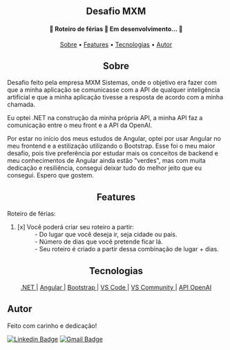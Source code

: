 <h2 align="center" id ="sobre">Desafio MXM</h2>

<h4 align="center"> 
	🚧  Roteiro de férias 🚀 Em desenvolvimento...  🚧
</h4>

<p align="center">
 <a href="#sobre">Sobre</a> •
 <a href="#features">Features</a> • 
 <a href="#tecnologias">Tecnologias</a> • 
 <a href="#autor">Autor</a>
</p>

<h2 align="center" id="sobre">Sobre</h2>
<p>
  Desafio feito pela empresa MXM Sistemas, onde o objetivo era fazer com que a minha aplicação se comunicasse com a API de qualquer inteligência artificial
  e que a minha aplicação tivesse a resposta de acordo com a minha chamada.   
</p>
<p>
  Eu optei .NET na construção da minha própria API, a minha API faz a comunicação entre o meu front e a API da OpenAI.
</p>
<p>
  Por estar no início dos meus estudos de Angular, optei por usar Angular no meu frontend e a estilização utilizando o Bootstrap.
    Esse foi o meu maior desafio, pois tive preferência por estudar mais os conceitos de backend e meu conhecimentos de Angular ainda estão "verdes", mas com muita dedicação
  e resiliência, consegui deixar tudo do melhor jeito que eu consegui. Espero que gostem.
</p>

<h2 align="center" id="features">Features</h2>

<p>Roteiro de férias: </p>

<ol>
  <li>[x] Você poderá criar seu roteiro a partir: </li>
    <dd> - Do lugar que você deseja ir, seja cidade ou país. </dd>
    <dd> - Número de dias que você pretende ficar lá. </dd>
    <dd> - Seu roteiro é criado a partir dessa combinação de lugar + dias. </dd>
</ol>

<h2 align="center" id="tecnologias">
  Tecnologias
 </h2>
 <p align="center">
      <a href="https://learn.microsoft.com/pt-br/dotnet/"> .NET </a>|  
      <a href="https://angular.io/"> Angular </a>|   
      <a href="https://getbootstrap.com/"> Bootstrap </a>|
      <a href="https://code.visualstudio.com/"> VS Code </a>|
      <a href="https://visualstudio.microsoft.com/pt-br/vs/community/"> VS Community </a>|
      <a href="https://platform.openai.com/docs/api-reference"> API OpenAI </a>
</p>

## Autor
Feito com carinho e dedicação!


[![Linkedin Badge](https://img.shields.io/badge/-MarcoSousa-blue?style=flat-square&logo=Linkedin&logoColor=white&link=https://www.linkedin.com/in/marccosousa/)](https://www.linkedin.com/in/marccosousa/)
[![Gmail Badge](https://img.shields.io/badge/-marcosousacontato@gmail.com-c14438?style=flat-square&logo=Gmail&logoColor=white&link=mailto:marcososuacontato@gmail.com)](mailto:marcosousacontato@gmail.com)
